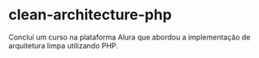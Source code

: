 # clean-architecture-php
Concluí um curso na plataforma Alura que abordou a implementação de arquitetura limpa utilizando PHP.
